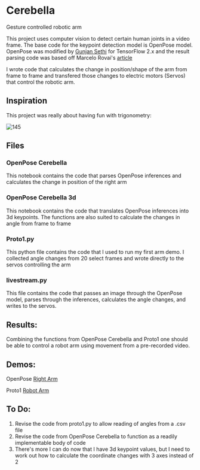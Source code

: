 # Cerebella
Gesture controlled robotic arm

This project uses computer vision to detect certain human joints in a video frame. The base code for the keypoint detection model is OpenPose model. 
OpenPose was modified by [Gunjan Sethi](https://medium.com/@gsethi2409) for TensorFlow 2.x and the result parsing code was based off Marcelo Rovai's [article](https://towardsdatascience.com/realtime-multiple-person-2d-pose-estimation-using-tensorflow2-x-93e4c156d45f)

I wrote code that calculates the change in position/shape of the arm from frame to frame and transfered those changes to electric motors (Servos) that control the robotic arm.

## Inspiration
This project was really about having fun with trigonometry:

![145](https://user-images.githubusercontent.com/50864401/107980329-aa188800-6f85-11eb-8987-d93641d00898.jpg)


## Files
### OpenPose Cerebella
This notebook contains the code that parses OpenPose inferences and calculates the change in position of the right arm

### OpenPose Cerebella 3d
This notebook contains the code that translates OpenPose inferences into 3d keypoints. The functions are also suited to calculate the changes in angle from frame to frame

### Proto1.py
This python file contains the code that I used to run my first arm demo. I collected angle changes from 20 select frames and wrote directly to the servos controlling the arm

### livestream.py
This file contains the code that passes an image through the OpenPose model, parses through the inferences, calculates the angle changes, and writes to the servos.


## Results:
Combining the functions from OpenPose Cerebella and Proto1 one should be able to control a robot arm using movement from a pre-recorded video.

## Demos:
OpenPose [Right Arm](https://youtu.be/x71DUxIfWlQ)

Proto1 [Robot Arm](https://youtu.be/A33udcIALBo)

## To Do:
1. Revise the code from proto1.py to allow reading of angles from a .csv file
2. Revise the code from OpenPose Cerebella to function as a readily implementable body of code
3. There's more I can do now that I have 3d keypoint values, but I need to work out how to calculate the coordinate changes with 3 axes instead of 2
